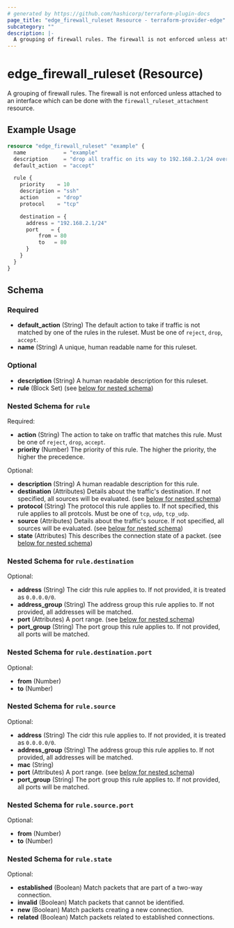 ```yaml
---
# generated by https://github.com/hashicorp/terraform-plugin-docs
page_title: "edge_firewall_ruleset Resource - terraform-provider-edge"
subcategory: ""
description: |-
  A grouping of firewall rules. The firewall is not enforced unless attached to an interface which can be done with the firewall_ruleset_attachment resource.
---
```


# edge_firewall_ruleset (Resource)

A grouping of firewall rules. The firewall is not enforced unless attached to an interface which can be done with the `firewall_ruleset_attachment` resource.

## Example Usage

```terraform
resource "edge_firewall_ruleset" "example" {
  name            = "example"
  description     = "drop all traffic on its way to 192.168.2.1/24 over port 80"
  default_action  = "accept"

  rule {
    priority    = 10
    description = "ssh"
    action      = "drop" 
    protocol    = "tcp"

    destination = {
      address = "192.168.2.1/24"
      port    = {
          from = 80
          to   = 80
      }
    }
  }
}
```

<!-- schema generated by tfplugindocs -->
## Schema

### Required

- **default_action** (String) The default action to take if traffic is not matched by one of the rules in the ruleset. Must be one of `reject`, `drop`, `accept`.
- **name** (String) A unique, human readable name for this ruleset.

### Optional

- **description** (String) A human readable description for this ruleset.
- **rule** (Block Set) (see [below for nested schema](#nestedblock--rule))

<a id="nestedblock--rule"></a>
### Nested Schema for `rule`

Required:

- **action** (String) The action to take on traffic that matches this rule. Must be one of `reject`, `drop`, `accept`.
- **priority** (Number) The priority of this rule. The higher the priority, the higher the precedence.

Optional:

- **description** (String) A human readable description for this rule.
- **destination** (Attributes) Details about the traffic's destination. If not specified, all sources will be evaluated. (see [below for nested schema](#nestedatt--rule--destination))
- **protocol** (String) The protocol this rule applies to. If not specified, this rule applies to all protcols. Must be one of `tcp`, `udp`, `tcp_udp`.
- **source** (Attributes) Details about the traffic's source. If not specified, all sources will be evaluated. (see [below for nested schema](#nestedatt--rule--source))
- **state** (Attributes) This describes the connection state of a packet. (see [below for nested schema](#nestedatt--rule--state))

<a id="nestedatt--rule--destination"></a>
### Nested Schema for `rule.destination`

Optional:

- **address** (String) The cidr this rule applies to. If not provided, it is treated as `0.0.0.0/0`.
- **address_group** (String) The address group this rule applies to. If not provided, all addresses will be matched.
- **port** (Attributes) A port range. (see [below for nested schema](#nestedatt--rule--destination--port))
- **port_group** (String) The port group this rule applies to. If not provided, all ports will be matched.

<a id="nestedatt--rule--destination--port"></a>
### Nested Schema for `rule.destination.port`

Optional:

- **from** (Number)
- **to** (Number)



<a id="nestedatt--rule--source"></a>
### Nested Schema for `rule.source`

Optional:

- **address** (String) The cidr this rule applies to. If not provided, it is treated as `0.0.0.0/0`.
- **address_group** (String) The address group this rule applies to. If not provided, all addresses will be matched.
- **mac** (String)
- **port** (Attributes) A port range. (see [below for nested schema](#nestedatt--rule--source--port))
- **port_group** (String) The port group this rule applies to. If not provided, all ports will be matched.

<a id="nestedatt--rule--source--port"></a>
### Nested Schema for `rule.source.port`

Optional:

- **from** (Number)
- **to** (Number)



<a id="nestedatt--rule--state"></a>
### Nested Schema for `rule.state`

Optional:

- **established** (Boolean) Match packets that are part of a two-way connection.
- **invalid** (Boolean) Match packets that cannot be identified.
- **new** (Boolean) Match packets creating a new connection.
- **related** (Boolean) Match packets related to established connections.



